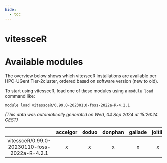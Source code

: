 ```yaml
---
hide:
  - toc
---
```


vitessceR
=========

# Available modules


The overview below shows which vitessceR installations are available per HPC-UGent Tier-2cluster, ordered based on software version (new to old).

To start using vitessceR, load one of these modules using a `module load` command like:

```shell
module load vitessceR/0.99.0-20230110-foss-2022a-R-4.2.1
```

*(This data was automatically generated on Wed, 04 Sep 2024 at 15:26:24 CEST)*  

| |accelgor|doduo|donphan|gallade|joltik|shinx|skitty|
| :---: | :---: | :---: | :---: | :---: | :---: | :---: | :---: |
|vitessceR/0.99.0-20230110-foss-2022a-R-4.2.1|x|x|x|x|x|-|x|
